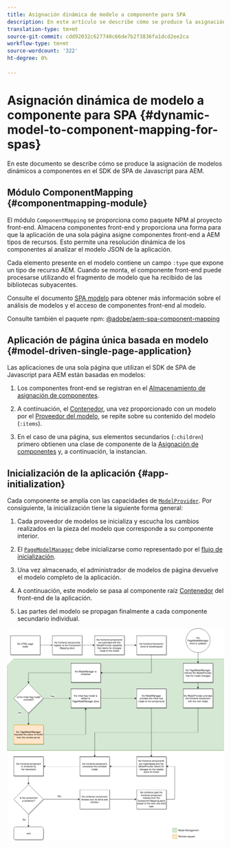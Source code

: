```yaml
---
title: Asignación dinámica de modelo a componente para SPA
description: En este artículo se describe cómo se produce la asignación de modelos dinámicos a componentes en el SDK de SPA de JavaScript para AEM.
translation-type: tm+mt
source-git-commit: cdd92032c627740c66de7b2f3836fa1dcd2ee2ca
workflow-type: tm+mt
source-wordcount: '322'
ht-degree: 0%

---
```



# Asignación dinámica de modelo a componente para SPA {#dynamic-model-to-component-mapping-for-spas}

En este documento se describe cómo se produce la asignación de modelos dinámicos a componentes en el SDK de SPA de Javascript para AEM.

## Módulo ComponentMapping {#componentmapping-module}

El módulo `ComponentMapping` se proporciona como paquete NPM al proyecto front-end. Almacena componentes front-end y proporciona una forma para que la aplicación de una sola página asigne componentes front-end a AEM tipos de recursos. Esto permite una resolución dinámica de los componentes al analizar el modelo JSON de la aplicación.

Cada elemento presente en el modelo contiene un campo `:type` que expone un tipo de recurso AEM. Cuando se monta, el componente front-end puede procesarse utilizando el fragmento de modelo que ha recibido de las bibliotecas subyacentes.

Consulte el documento [SPA modelo](blueprint.md) para obtener más información sobre el análisis de modelos y el acceso de componentes front-end al modelo.

Consulte también el paquete npm: [@adobe/aem-spa-component-mapping](https://www.npmjs.com/package/@adobe/aem-spa-component-mapping)

## Aplicación de página única basada en modelo {#model-driven-single-page-application}

Las aplicaciones de una sola página que utilizan el SDK de SPA de Javascript para AEM están basadas en modelos:

1. Los componentes front-end se registran en el [Almacenamiento de asignación de componentes](#componentmapping-module).
1. A continuación, el [Contenedor](blueprint.md#container), una vez proporcionado con un modelo por el [Proveedor del modelo](blueprint.md#the-model-provider), se repite sobre su contenido del modelo (`:items`).

1. En el caso de una página, sus elementos secundarios (`:children`) primero obtienen una clase de componente de la [Asignación de componentes](blueprint.md#componentmapping) y, a continuación, la instancian.

## Inicialización de la aplicación {#app-initialization}

Cada componente se amplía con las capacidades de [`ModelProvider`](blueprint.md#the-model-provider). Por consiguiente, la inicialización tiene la siguiente forma general:

1. Cada proveedor de modelos se inicializa y escucha los cambios realizados en la pieza del modelo que corresponde a su componente interior.
1. El [`PageModelManager`](blueprint.md#pagemodelmanager) debe inicializarse como representado por el [flujo de inicialización](blueprint.md).

1. Una vez almacenado, el administrador de modelos de página devuelve el modelo completo de la aplicación.
1. A continuación, este modelo se pasa al componente raíz [Contenedor](blueprint.md#container) del front-end de la aplicación.
1. Las partes del modelo se propagan finalmente a cada componente secundario individual.

![Inicialización del modelo de aplicación](assets/app-model-initialization.png)
